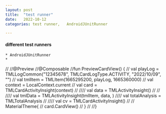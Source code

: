 ```yaml
---
layout: post
title:  "test runner"
date:   2022-10-12 
categories: test runner,   AndroidJUnitRunner

---
```



#### different test runners
	* AndroidJUnitRunner
	* 


//
//@Preview
//@Composable
//fun PreviewCardView() {
//  val playLog = TMLLogCommon("12345678",   TMLCardLogType.ACTIVITY,   "2022/10/09",   "")
//  val tmlItem = TMLItem(1665295200,   playLog,   1665360000)
//  val context = LocalContext.current
//  val card = TMLCardActivityInsight(context)
//
////  val data = TMLActivityInsight()
//
//
////  val tmlData = TMLActivityInsight(tmlItem,   data,   )
////  val totalAnalysis = TMLTotalAnalysis
//
////  val cv = TMLCardActivityInsight()
//
//  MaterialTheme{
//    card.CardView()
//  }
//
//}
